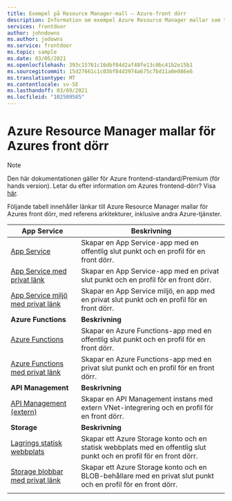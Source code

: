 ```yaml
---
title: Exempel på Resource Manager-mall – Azure-front dörr
description: Information om exempel Azure Resource Manager mallar som tillhandahålls för Azures frontend-dörr.
services: frontdoor
author: johndowns
ms.author: jodowns
ms.service: frontdoor
ms.topic: sample
ms.date: 03/05/2021
ms.openlocfilehash: 393c15761c16dbf04d2af48fe13c0bc41b2e15b1
ms.sourcegitcommit: 15d27661c1c03bf84d3974a675c7bd11a0e086e6
ms.translationtype: MT
ms.contentlocale: sv-SE
ms.lasthandoff: 03/09/2021
ms.locfileid: "102509585"
---
```

# <a name="azure-resource-manager-templates-for-azure-front-door"></a>Azure Resource Manager mallar för Azures front dörr

> [!Note]
> Den här dokumentationen gäller för Azure frontend-standard/Premium (för hands version). Letar du efter information om Azures frontend-dörr? Visa [här](../front-door-overview.md).

Följande tabell innehåller länkar till Azure Resource Manager mallar för Azures front dörr, med referens arkitekturer, inklusive andra Azure-tjänster.

| App Service | Beskrivning |
|-|-|
| [App Service](https://github.com/Azure/azure-quickstart-templates/tree/master/201-front-door-standard-premium-app-service-public) | Skapar en App Service-app med en offentlig slut punkt och en profil för en front dörr.  |
| [App Service med privat länk](https://github.com/Azure/azure-quickstart-templates/tree/master/201-front-door-premium-app-service-private-link) | Skapar en App Service-app med en privat slut punkt och en profil för en front dörr.  |
| [App Service miljö med privat länk](https://github.com/Azure/azure-quickstart-templates/tree/master/201-front-door-premium-app-service-environment-internal-private-link) | Skapar en App Service miljö, en app med en privat slut punkt och en profil för en front dörr.  |
|**Azure Functions**| **Beskrivning** |
| [Azure Functions](https://github.com/Azure/azure-quickstart-templates/tree/master/201-front-door-standard-premium-function-public/) | Skapar en Azure Functions-app med en offentlig slut punkt och en profil för en front dörr.  |
| [Azure Functions med privat länk](https://github.com/Azure/azure-quickstart-templates/tree/master/201-front-door-premium-function-private-link) | Skapar en Azure Functions-app med en privat slut punkt och en profil för en front dörr.  |
|**API Management**| **Beskrivning** |
| [API Management (extern)](https://github.com/Azure/azure-quickstart-templates/tree/master/201-front-door-standard-premium-api-management-external) | Skapar en API Management instans med extern VNet-integrering och en profil för en front dörr.  |
|**Storage**| **Beskrivning** |
| [Lagrings statisk webbplats](https://github.com/Azure/azure-quickstart-templates/tree/master/201-front-door-standard-premium-storage-static-website) | Skapar ett Azure Storage konto och en statisk webbplats med en offentlig slut punkt och en profil för en front dörr.  |
| [Storage blobbar med privat länk](https://github.com/Azure/azure-quickstart-templates/tree/master/201-front-door-premium-storage-blobs-private-link) | Skapar ett Azure Storage konto och en BLOB-behållare med en privat slut punkt och en profil för en front dörr.  |
| | |

